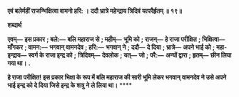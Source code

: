**एवं बलेर्महीं राजन्भिक्षित्वा वामनो हरि: ।** **ददौ भ्रात्रे महेन्द्राय त्रिदिवं यत्परैर्हृतम् ॥ १९॥** 

**शब्दार्थ** 

**एवम्—** **इस प्रकार** **; बले:—** **बलि महाराज से** **; महीम्—** **भूमि को** **; राजन्—** **हे राजा परीक्षित** **; भिक्षित्वा—** **माँगकर** **; वामन:—** **भगवान् वामनदेव** **; हरि:—** **भगवान् ने** **; ददौ—** **दे दिया** **; भ्रात्रे—** **अपने भाई को** **; महा-इन्द्राय—** **स्वर्ग के राजा इन्द्र को** **;** **त्रिदिवम्—** **देवलोक** **; यत्—** **जो** **; परै:—** **अन्यों द्वारा** **; हृतम्—** **छीन लिया गया था।** **.** 

**हे राजा परीक्षित! इस प्रकार भिक्षा के रूप में बलि महाराज की सारी भूमि लेकर भगवान्** **वामनदेव ने उसे अपने भाई इन्द्र को दे दिया जिसे इन्द्र के शत्रु ने ले लिया था।** **** 